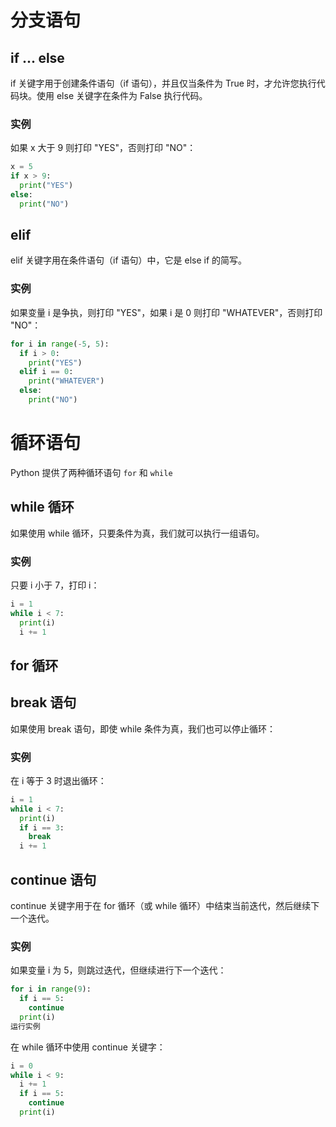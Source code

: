 
#
# 分支语句
## if ... else
if 关键字用于创建条件语句（if 语句），并且仅当条件为 True 时，才允许您执行代码块。使用 else 关键字在条件为 False 执行代码。

### 实例
如果 x 大于 9 则打印 "YES"，否则打印 "NO"：
```Python
x = 5
if x > 9:
  print("YES")
else:
  print("NO")
```

## elif
elif 关键字用在条件语句（if 语句）中，它是 else if 的简写。

### 实例
如果变量 i 是争执，则打印 "YES"，如果 i 是 0 则打印 "WHATEVER"，否则打印 "NO"：
```Python
for i in range(-5, 5):
  if i > 0:
    print("YES")
  elif i == 0:
    print("WHATEVER")
  else:
    print("NO")
```

# 循环语句
Python 提供了两种循环语句 `for` 和 `while`

## while 循环
如果使用 while 循环，只要条件为真，我们就可以执行一组语句。

### 实例
只要 i 小于 7，打印 i：
```Python
i = 1
while i < 7:
  print(i)
  i += 1
```
## for 循环


## break 语句
如果使用 break 语句，即使 while 条件为真，我们也可以停止循环：

### 实例
在 i 等于 3 时退出循环：
```Python
i = 1
while i < 7:
  print(i)
  if i == 3:
    break
  i += 1
```

## continue 语句
continue 关键字用于在 for 循环（或 while 循环）中结束当前迭代，然后继续下一个迭代。

### 实例
如果变量 i 为 5，则跳过迭代，但继续进行下一个迭代：
```Python
for i in range(9):
  if i == 5:
    continue
  print(i)
运行实例
```
在 while 循环中使用 continue 关键字：
```Python
i = 0
while i < 9:
  i += 1
  if i == 5:
    continue
  print(i)
```
